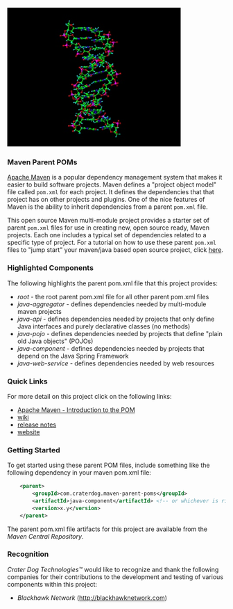 ![Maven Parent POMs](https://github.com/craterdog/maven-parent-poms/blob/master/docs/images/DNA.jpg)

### Maven Parent POMs
[Apache Maven](http://maven.apache.org/) is a popular dependency management system that makes it easier to build software projects. Maven defines a "project object model" file called `pom.xml` for each project. It defines the dependencies that that project has on other projects and plugins. One of the nice features of Maven is the ability to inherit dependencies from a parent `pom.xml` file.

This open source Maven multi-module project provides a starter set of parent `pom.xml` files for use in creating new, open source ready, Maven projects. Each one includes a typical set of dependencies related to a specific type of project. For a tutorial on how to use these parent `pom.xml` files to "jump start" your maven/java based open source project, click [here](https://github.com/craterdog/maven-parent-poms/wiki/Jump-Starting-Your-Maven-Java-Open-Source-Project).

### Highlighted Components
The following highlights the parent pom.xml file that this project provides:

 * *root* - the root parent pom.xml file for all other parent pom.xml files
 * *java-aggregator* - defines dependencies needed by multi-module maven projects
 * *java-api* - defines dependencies needed by projects that only define Java interfaces and
purely declarative classes (no methods)
 * *java-pojo* - defines dependencies needed by projects that define "plain old Java objects" (POJOs)
 * *java-component* - defines dependencies needed by projects that depend on the Java Spring Framework
 * *java-web-service* - defines dependencies needed by web resources

### Quick Links
For more detail on this project click on the following links:

 * [Apache Maven - Introduction to the POM](http://maven.apache.org/guides/introduction/introduction-to-the-pom.html)
 * [wiki](https://github.com/craterdog/maven-parent-poms/wiki)
 * [release notes](https://github.com/craterdog/maven-parent-poms/wiki/releases)
 * [website](http://craterdog.com)

### Getting Started
To get started using these parent POM files, include something like the following dependency in your
maven pom.xml file:

```xml
    <parent>
        <groupId>com.craterdog.maven-parent-poms</groupId>
        <artifactId>java-component</artifactId> <!-- or whichever is right for your project -->
        <version>x.y</version>
    </parent>
```

The parent pom.xml file artifacts for this project are available from the *Maven Central Repository*.

### Recognition
_Crater Dog Technologies™_ would like to recognize and thank the following
companies for their contributions to the development and testing of various
components within this project:

 * _Blackhawk Network_ (http://blackhawknetwork.com)

